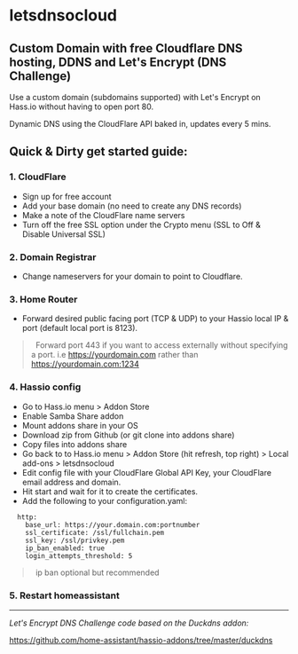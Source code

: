# letsdnsocloud

## Custom Domain with free Cloudflare DNS hosting, DDNS and Let's Encrypt (DNS Challenge)

Use a custom domain (subdomains supported) with Let's Encrypt on Hass.io without having to open port 80.

Dynamic DNS using the CloudFlare API baked in, updates every 5 mins.

## Quick & Dirty get started guide:

### 1. CloudFlare
  - Sign up for free account
  - Add your base domain (no need to create any DNS records)
  - Make a note of the CloudFlare name servers
  - Turn off the free SSL option under the Crypto menu (SSL to Off & Disable Universal SSL)

### 2. Domain Registrar
  - Change nameservers for your domain to point to Cloudflare.

### 3. Home Router
  - Forward desired public facing port (TCP & UDP) to your Hassio local IP & port (default local port is 8123).
  >&nbsp;&nbsp;Forward port 443 if you want to access externally without specifying a port. i.e https://yourdomain.com rather than https://yourdomain.com:1234

### 4. Hassio config
  - Go to Hass.io menu > Addon Store
  - Enable Samba Share addon
  - Mount addons share in your OS
  - Download zip from Github (or git clone into addons share)
  - Copy files into addons share
  - Go back to to Hass.io menu > Addon Store (hit refresh, top right) > Local add-ons > letsdnsocloud
  - Edit config file with your CloudFlare Global API Key, your CloudFlare email address and domain.
  - Hit start and wait for it to create the certificates.
  - Add the following to your configuration.yaml:
```
  http:
    base_url: https://your.domain.com:portnumber
    ssl_certificate: /ssl/fullchain.pem
    ssl_key: /ssl/privkey.pem
    ip_ban_enabled: true
    login_attempts_threshold: 5
```
>&nbsp;&nbsp;ip ban optional but recommended

### 5. Restart homeassistant

***

_Let's Encrypt DNS Challenge code based on the Duckdns addon:_

https://github.com/home-assistant/hassio-addons/tree/master/duckdns
